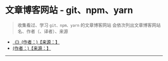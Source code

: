 # 文章博客网站 - git、npm、yarn

> 收集看过、学习 `git、npm、yarn` 的文章博客网站
> 会依次列出文章博客网站名、作者（、译者）、来源

- [《》(作者：)【来源：】]()
- [ (作者：)【来源：】]()

---
